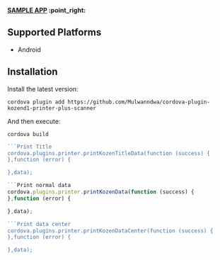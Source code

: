 
<p align="left">
    <b><a href="https://github.com/Mulwanndwa/cordova-plugin-kozend1-printer-plus-scanner/edit/main/README.md">SAMPLE APP</a> :point_right:</b>
</p>

## Supported Platforms
- Android


## Installation
Install the latest version:

    cordova plugin add https://github.com/Mulwanndwa/cordova-plugin-kozend1-printer-plus-scanner

And then execute:

    cordova build


```javascript
```Print Title
cordova.plugins.printer.printKozenTitleData(function (success) {
},function (error) {

},data);

```Print normal data
cordova.plugins.printer.printKozenData(function (success) {
},function (error) {

},data);

```Print data center
cordova.plugins.printer.printKozenDataCenter(function (success) {
},function (error) {

},data);
```


